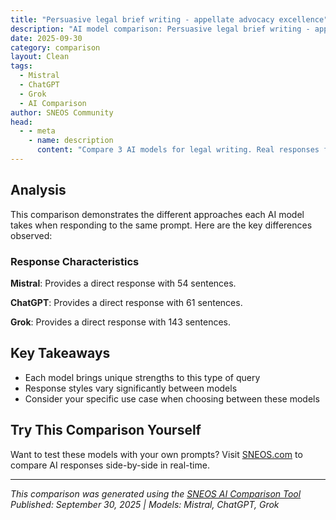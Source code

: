 ```yaml
---
title: "Persuasive legal brief writing - appellate advocacy excellence"
description: "AI model comparison: Persuasive legal brief writing - appellate advocacy excellence..."
date: 2025-09-30
category: comparison
layout: Clean
tags:
  - Mistral
  - ChatGPT
  - Grok
  - AI Comparison
author: SNEOS Community
head:
  - - meta
    - name: description
      content: "Compare 3 AI models for legal writing. Real responses from Mistral, ChatGPT, Grok with detailed analysis."
---
```


<ChatComparison
  title="Persuasive legal brief writing - appellate advocacy excellence"
  prompt="Persuasive legal brief writing - appellate advocacy excellence"
  :responses='{
    "Mistral": "Creating a persuasive legal brief for appellate advocacy requires a blend of legal knowledge, strategic thinking, and effective writing skills. Here are some key elements to consider for achieving excellence in appellate advocacy:\n\n### 1. **Understand the Audience**\n- **Judges**: Know the background and preferences of the judges who will be reviewing your brief. Tailor your arguments to address their likely concerns and interests.\n- **Court Rules**: Ensure your brief complies with all relevant court rules and guidelines.\n\n### 2. **Clear and Concise Writing**\n- **Simplicity**: Use plain language and avoid legal jargon unless necessary.\n- **Structure**: Organize your brief logically, with clear headings and subheadings.\n- **Brevity**: Be concise. Avoid repetition and unnecessary detail.\n\n### 3. **Strong Introduction**\n- **Issue Statement**: Clearly state the issue(s) on appeal.\n- **Factual Background**: Provide a succinct summary of the facts relevant to the appeal.\n- **Questions Presented**: Frame the questions in a way that highlights the strengths of your argument.\n\n### 4. **Compelling Argument**\n- **Legal Analysis**: Present a thorough legal analysis, citing relevant case law, statutes, and regulations.\n- **Policy Considerations**: Address any policy implications of the court\u2019s decision.\n- **Counterarguments**: Anticipate and address the opposing side\u2019s arguments.\n\n### 5. **Effective Use of Authorities**\n- **Relevant Precedent**: Cite the most relevant and persuasive precedent.\n- **Analogous Cases**: Use analogous cases to support your argument.\n- **Distinguishing Cases**: Clearly distinguish cases that might seem to support the opposing side.\n\n### 6. **Persuasive Tone**\n- **Professionalism**: Maintain a professional and respectful tone throughout.\n- **Confidence**: Write with confidence, but avoid arrogance.\n- **Empathy**: Show empathy for the opposing side\u2019s position, but firmly rebut their arguments.\n\n### 7. **Visual Aids**\n- **Tables and Charts**: Use tables, charts, or diagrams to illustrate complex points.\n- **Appendices**: Include relevant documents or exhibits in the appendix.\n\n### 8. **Conclusion**\n- **Summary**: Summarize your key points and arguments.\n- **Request for Relief**: Clearly state the relief you are seeking from the court.\n\n### 9. **Proofreading and Editing**\n- **Grammar and Spelling**: Ensure there are no grammatical or spelling errors.\n- **Consistency**: Maintain consistency in terminology and formatting.\n- **Feedback**: Have colleagues or mentors review your brief for feedback.\n\n### 10. **Oral Argument Preparation**\n- **Practice**: Practice your oral argument to ensure you can present your points clearly and concisely.\n- **Anticipate Questions**: Prepare for potential questions from the judges and have answers ready.\n- **Confidence**: Deliver your argument with confidence and clarity.\n\n### Example Outline for an Appellate Brief\n\n1. **Title Page**\n   - Case name and number\n   - Court information\n   - Names of counsel\n\n2. **Table of Contents**\n   - List of sections and subsections with page numbers\n\n3. **Table of Authorities**\n   - List of cases, statutes, and other authorities cited\n\n4. **Statement of the Issues**\n   - Clear and concise statement of the issues on appeal\n\n5. **Statement of the Case**\n   - Brief summary of the procedural history\n\n6. **Statement of Facts**\n   - Concise summary of the relevant facts\n\n7. **Summary of Argument**\n   - Brief overview of the main arguments\n\n8. **Argument**\n   - Detailed legal analysis and arguments\n   - Subheadings for each major point\n\n9. **Conclusion**\n   - Summary of key points\n   - Request for relief\n\n10. **Appendix**\n    - Relevant documents or exhibits\n\n### Tips for Excellence\n\n- **Storytelling**: Use narrative techniques to make your factual background more engaging.\n- **Logic**: Ensure your arguments flow logically from one point to the next.\n- **Human Element**: Where appropriate, highlight the human impact of the court\u2019s decision.\n\nBy focusing on these elements, you can craft a persuasive and effective appellate brief that stands out and increases your chances of success.",
    "ChatGPT": "Certainly! Here\u2019s a detailed guide on persuasive legal brief writing tailored for appellate advocacy excellence:\n\n---\n\n### Persuasive Legal Brief Writing for Appellate Advocacy Excellence\n\n**1. Understand the Appellate Context**  \n- **Focus on Issues of Law:** Unlike trial courts, appellate courts review legal issues, not factual disputes. Your brief should clearly identify and argue the relevant legal questions.\n- **Know the Standard of Review:** Different issues have different standards (de novo, abuse of discretion, clear error). Tailor your arguments to the applicable standard.\n\n**2. Structure Your Brief Clearly**  \n- **Table of Contents and Table of Authorities:** Facilitate easy navigation.  \n- **Introduction/Statement of the Case:** Concisely frame the case and the importance of the legal issues. Avoid unnecessary detail.  \n- **Statement of Facts:** Present facts favorably but fairly. Emphasize facts that support your legal arguments and credibility.  \n- **Issues Presented:** Clearly state the precise legal questions for review. Use language that invites a favorable ruling.  \n- **Argument:** The heart of the brief. Organize by issues, and within each issue:  \n  - State the applicable legal standards upfront.  \n  - Apply the law to the facts persuasively.  \n  - Anticipate and rebut opposing arguments.  \n- **Conclusion:** Summarize the relief sought succinctly and confidently.\n\n**3. Persuasive Writing Techniques**  \n- **Clarity and Precision:** Write plainly and directly. Avoid jargon unless necessary.  \n- **Logical Progression:** Build your argument step-by-step so each point naturally leads to the next.  \n- **Use Strong, Assertive Language:** Avoid tentative phrasing like \u201Cperhaps\u201D or \u201Carguably.\u201D  \n- **Emphasize Precedents:** Highlight controlling or persuasive case law. Explain why your case fits within or extends the precedent favorably.  \n- **Policy Arguments:** When relevant, explain broader policy implications that support your position.  \n  \n**4. Citation Excellence**  \n- **Use Proper Citation Format:** Follow the jurisdiction\u2019s citation rules (e.g., Bluebook, ALWD).  \n- **Accurate and Relevant Authority:** Cite controlling precedent when available. Use persuasive authority when necessary.  \n- **Pinpoint Citations:** Provide exact page or section numbers to help the court efficiently verify your points.\n\n**5. Tone and Professionalism**  \n- Maintain respect for the court, opposing counsel, and the legal process.  \n- Avoid emotional appeals or overly adversarial language.  \n- Use a confident yet measured tone.\n\n**6. Editing and Proofreading**  \n- Review for typographical, grammatical, and citation errors.  \n- Ensure consistency in terms, abbreviations, and formatting.  \n- Read aloud or have a colleague review for clarity and persuasive impact.\n\n**7. Appendices and Supplemental Materials**  \n- Include important statutes, regulations, or record excerpts only when they enhance understanding.  \n- Keep appendices organized and referenced clearly in the brief.\n\n---\n\n### Sample Outline for an Appellate Brief\n\n1. **Cover Page**  \n2. **Table of Contents**  \n3. **Table of Authorities**  \n4. **Introduction**  \n5. **Statement of the Case**  \n6. **Statement of Facts**  \n7. **Issues Presented for Review**  \n8. **Summary of Argument** (optional but useful)  \n9. **Argument**  \n   - Issue 1  \n     - Legal Standard  \n     - Application  \n   - Issue 2  \n     - Legal Standard  \n     - Application  \n10. **Conclusion**  \n11. **Appendix** (if applicable)\n\n---\n\n### Final Tips\n\n- Tailor the brief to your audience \u2014 understand the preferences of the appellate judges or clerks.  \n- Be concise; appellate courts often appreciate briefs that are direct and economical in words.  \n- Always link your arguments back to why the appellate court should rule in your favor to correct an error below.\n\n---\n\nIf you\u2019d like, I can also help draft or critique a specific appellate brief section or provide sample language. Just let me know!",
    "Grok": "Writing a persuasive legal brief for appellate advocacy is a critical skill that can significantly influence the outcome of a case. A well-crafted appellate brief not only presents a clear and compelling argument but also demonstrates respect for the court, addresses the legal issues with precision, and persuasively guides the judges to adopt your position. Below is a detailed guide to crafting a persuasive legal brief for appellate advocacy excellence, with explanations of key components and strategies.\n\n---\n\n### **1. Understand the Purpose and Audience**\n- **Purpose**: An appellate brief is not about retrying the facts of the case (unless there\u2019s a clear error in fact-finding that needs correction). It focuses on legal errors made by the lower court and argues how those errors should be corrected based on law, precedent, and policy.\n- **Audience**: Appellate judges are your primary audience. They are typically overworked, with limited time to read each brief. Your writing must be concise, logical, and respectful while also being persuasive. Tailor your arguments to the specific court, considering the judges\u2019 prior rulings, ideological leanings (if known), and the court\u2019s procedural preferences or rules.\n\n---\n\n### **2. Structure of a Persuasive Appellate Brief**\nA well-organized brief makes it easy for the court to follow your argument. Adhere to the court\u2019s rules for formatting and length, but a typical structure includes:\n\n#### **a. Cover Page**\n- Include the court name, case caption, docket number, title of the document (e.g., \u201CAppellant\u2019s Opening Brief\u201D), and the names of the attorneys or parties.\n- Ensure compliance with local rules for font size, margins, and other formatting details.\n\n#### **b. Table of Contents**\n- Provide a clear roadmap of your brief\u2019s sections and sub-sections with corresponding page numbers.\n- Include a table of authorities (cases, statutes, and other legal sources cited) with pinpoint citations.\n\n#### **c. Statement of Jurisdiction**\n- Briefly explain the basis for the appellate court\u2019s jurisdiction over the case (e.g., statutory authority or constitutional provision).\n- Be concise but accurate, as jurisdictional issues can be dispositive.\n\n#### **d. Statement of the Issues Presented**\n- Frame the legal questions or errors you are appealing in a clear, concise manner.\n- Write issues as neutral questions or statements (depending on court rules), but subtly tilt the framing to favor your position. For example:\n  - Weak: \u201CDid the trial court err in granting summary judgment?\u201D\n  - Strong: \u201CDid the trial court err by granting summary judgment despite genuine issues of material fact regarding the defendant\u2019s negligence?\u201D\n\n#### **e. Statement of the Case and Facts**\n- Provide a concise summary of the procedural history and relevant facts.\n- Focus only on facts necessary to understand the legal issues. Avoid overloading with irrelevant details.\n- Present facts in a way that subtly supports your argument without appearing biased (appellate courts value objectivity in this section).\n\n#### **f. Summary of the Argument**\n- Offer a brief (1-2 paragraph) overview of your main arguments.\n- Clearly state why the lower court\u2019s decision was erroneous and why reversal or modification is warranted.\n- This section primes the court for the detailed argument to follow.\n\n#### **g. Argument**\n- This is the heart of your brief. Divide it into sections corresponding to each issue presented.\n- **IRAC Framework (Issue, Rule, Application, Conclusion)**:\n  - **Issue**: State the specific legal error or question.\n  - **Rule**: Cite the controlling law (statutes, case law, etc.) with precise citations.\n  - **Application**: Apply the law to the facts of your case, showing why the lower court\u2019s ruling was incorrect.\n  - **Conclusion**: Summarize the desired outcome for this issue (e.g., reversal, remand).\n- Use headings and subheadings for clarity.\n- Anticipate and address counterarguments or weaknesses in your case to show candor and strengthen credibility.\n- Weave policy arguments or broader implications (e.g., setting a dangerous precedent) where relevant, but ensure they are secondary to legal reasoning unless the court is known to prioritize policy.\n\n#### **h. Conclusion**\n- Summarize the relief sought (e.g., reverse, remand, affirm in part).\n- Be succinct but firm in your request.\n\n#### **i. Appendices or Supplemental Materials (if permitted)**\n- Include relevant excerpts from the record, transcripts, or exhibits (if allowed by court rules).\n- Ensure all materials are properly referenced in the brief.\n\n---\n\n### **3. Key Strategies for Persuasive Writing**\n#### **a. Clarity and Conciseness**\n- Avoid legalese or overly complex language. Write in plain English with short sentences and active voice.\n- Example:\n  - Weak: \u201CIt is respectfully submitted that the court below erred in its determination.\u201D\n  - Strong: \u201CThe trial court erred by misapplying the precedent in *Smith v. Jones*.\u201D\n\n#### **b. Focus on Legal Error**\n- Emphasize specific errors of law or procedure by the lower court. Avoid emotional appeals or rearguing facts unless they are central to the legal error.\n- Use phrases like \u201Cthe trial court misapplied,\u201D \u201Cfailed to consider,\u201D or \u201Cabused its discretion\u201D to pinpoint errors.\n\n#### **c. Leverage Precedent**\n- Rely on binding precedent (controlling cases from the same or higher courts) to anchor your argument. Distinguish unfavorable precedent by showing factual or legal differences.\n- Use persuasive authority (e.g., cases from other jurisdictions) only when binding precedent is absent, and explain why it should be followed.\n- Provide pinpoint citations and brief parentheticals explaining the relevance of cited cases (e.g., \u201C*Smith v. Jones*, 123 F.2d 456, 460 (2d Cir. 2020) (holding that summary judgment is improper when material facts remain disputed)\u201D).\n\n#### **d. Tell a Story**\n- While appellate briefs are legal documents, weaving a subtle narrative can make your argument memorable. Frame the facts and legal issues in a way that humanizes your client (if applicable) and underscores the injustice of the lower court\u2019s ruling.\n- Example: Instead of \u201CPlaintiff suffered damages,\u201D say \u201CPlaintiff, a small business owner, lost her livelihood due to the defendant\u2019s breach of contract, which the trial court ignored.\u201D\n\n#### **e. Use Headings and Signposting**\n- Break arguments into digestible sections with descriptive headings that signal your position (e.g., \u201CThe Trial Court Erred by Ignoring Binding Precedent on Contract Interpretation\u201D).\n- Use transitions between sections to maintain flow and guide the reader through your reasoning.\n\n#### **f. Address Weaknesses Head-On**\n- Acknowledge unfavorable facts or law but explain why they do not undermine your position. This builds credibility and preempts the opposing side\u2019s arguments.\n\n#### **g. Respect the Court**\n- Maintain a professional tone, even when criticizing the lower court\u2019s ruling. Avoid personal attacks or hyperbole.\n- Example: Instead of \u201CThe trial court\u2019s decision was absurd,\u201D say \u201CThe trial court\u2019s ruling contradicts established law.\u201D\n\n---\n\n### **4. Drafting and Revising**\n- **First Draft**: Focus on getting your arguments on paper without worrying about perfection. Follow the structure above and ensure all legal authorities are included.\n- **Revisions**:\n  - Eliminate unnecessary repetition or verbosity.\n  - Check citations using a reliable source (e.g., Bluebook or court-specific citation rules).\n  - Ensure consistency in tone and style.\n- **Peer Review**: Have a colleague review the brief for clarity, persuasiveness, and errors.\n- **Final Proofread**: Errors in grammar, spelling, or formatting can undermine credibility. Use tools like Grammarly or hire a professional editor if needed.\n\n---\n\n### **5. Ethical Considerations**\n- Adhere to ethical rules, including candor to the tribunal (e.g., ABA Model Rule 3.3). Disclose adverse controlling authority, even if it hurts your case, and explain why it should not apply.\n- Avoid misrepresentation of facts or law, as this can result in sanctions or loss of credibility.\n\n---\n\n### **6. Tailor to the Specific Court**\n- Review the court\u2019s local rules, briefing requirements, and preferences (e.g., word limits, electronic filing protocols).\n- If possible, read prior opinions from the judges or panel to understand their reasoning style and areas of focus.\n- Consider oral argument preparation (if granted), as your brief lays the foundation for questions from the bench.\n\n---\n\n### **7. Examples of Persuasive Techniques in Action**\n#### Weak vs. Strong Argument Example:\n- **Weak**: \u201CThe trial court was wrong to dismiss the case. The plaintiff had a good claim, and the judge ignored the evidence.\u201D\n- **Strong**: \u201CThe trial court erred by dismissing the case under Rule 12(b)(6) despite Plaintiff\u2019s well-pleaded allegations of negligence, which, under *Johnson v. Smith*, 456 F.3d 789 (9th Cir. 2019), must be accepted as true at the pleading stage. Specifically, the court failed to address Plaintiff\u2019s evidence of Defendant\u2019s failure to maintain safe premises, a key element of the claim.\u201D\n\n#### Framing the Issue:\n- **Neutral Framing**: \u201CDid the trial court properly apply the standard for summary judgment?\u201D\n- **Persuasive Framing**: \u201CDid the trial court err by granting summary judgment despite unresolved disputes of material fact regarding Defendant\u2019s duty of care?\u201D\n\n---\n\n### **8. Additional Resources for Excellence**\n- **Books**:\n  - *Making Your Case: The Art of Persuading Judges* by Antonin Scalia and Bryan A. Garner.\n  - *The Winning Brief: 100 Tips for Persuasive Briefing in Trial and Appellate Courts* by Bryan A. Garner.\n- **Courses**: Look for CLE (Continuing Legal Education) programs on appellate advocacy offered by bar associations or law schools.\n- **Practice**: Study successful briefs from high-profile appellate cases (often available on court websites or through services like Westlaw and LexisNexis).\n\n---\n\n### **Conclusion**\nExcellence in appellate advocacy"
  }'
  published-date="12:45"
/>

## Analysis

This comparison demonstrates the different approaches each AI model takes when responding to the same prompt. Here are the key differences observed:

### Response Characteristics

**Mistral**: Provides a direct response with 54 sentences. 

**ChatGPT**: Provides a direct response with 61 sentences. 

**Grok**: Provides a direct response with 143 sentences. 

## Key Takeaways

- Each model brings unique strengths to this type of query
- Response styles vary significantly between models
- Consider your specific use case when choosing between these models

## Try This Comparison Yourself

Want to test these models with your own prompts? Visit [SNEOS.com](https://sneos.com) to compare AI responses side-by-side in real-time.

---

*This comparison was generated using the [SNEOS AI Comparison Tool](https://sneos.com)*
*Published: September 30, 2025 | Models: Mistral, ChatGPT, Grok*
